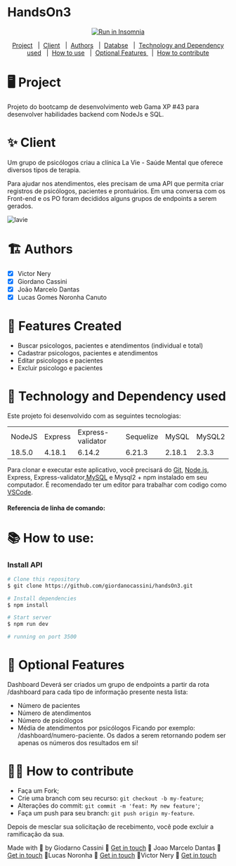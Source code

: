 # HandsOn3

<p align="center">
<a href="https://insomnia.rest/run/?label=laVieApi&uri=https%3A%2F%2Fraw.githubusercontent.com%2FNeryVictor%2FtestFiles%2Fmain%2FinsomniaButton" target="_blank"><img src="https://insomnia.rest/images/run.svg" alt="Run in Insomnia"></a>
</p>

<p align="center"> 
<a href= "#-Project">Project</a> &#160; |&#160;
<a href= "#-Client">Client</a>  &#160; |&#160;
<a href= "#-Authors">Authors</a>  &#160; |&#160;
<a href= "#-Features Created">Databse</a>  &#160; |&#160;
<a href= "#-Technology and Dependency used">Technology and Dependency used</a> &#160; |&#160;
<a href= "#-How to use">How to use</a> &#160; |&#160;
<a href= "#-Optional Features ">Optional Features </a> &#160; |&#160;
<a href= "#-How to contribute">How to contribute</a>
</p>

🖥️ Project
===============
 Projeto do bootcamp de desenvolvimento web Gama XP #43 para desenvolver habilidades backend com NodeJs e SQL.
 
✨ Client
===============
Um grupo de psicólogos criau a
clínica La Vie - Saúde Mental que oferece
diversos tipos de terapia.

Para ajudar nos atendimentos, eles precisam de uma API que permita criar registros de
psicólogos, pacientes e prontuários. Em uma conversa com os Front-end e os PO foram
decididos alguns grupos de endpoints a serem gerados.

![lavie](https://user-images.githubusercontent.com/106200173/181382023-b3424979-d826-43fc-a45e-2df175a1b66f.png) 

🏗️ Authors
=================
- [x] Victor Nery
- [x] Giordano Cassini 
- [x] João Marcelo Dantas  
- [x] Lucas Gomes Noronha Canuto

📝 Features Created
=====================
* Buscar psicologos, pacientes e atendimentos (individual e total)
* Cadastrar psicologos, pacientes e atendimentos
* Editar psicologos e pacientes
* Excluir psicologo e pacientes

🚀 Technology and Dependency used
=================
Este projeto foi desenvolvido com as seguintes tecnologias:

<table>
<tr>
<td>NodeJS</td>
<td>Express</td>
<td>Express-validator</td>
<td>Sequelize</td>
<td>MySQL</td>
<td>MySQL2</td>
</tr>

<tr>
<td>18.5.0</td>
<td>4.18.1</td>
<td>6.14.2</td>
<td>6.21.3</td>
<td>2.18.1</td>
<td>2.3.3</td>
</tr>
</table>

Para clonar e executar este aplicativo, você precisará do [Git](https://git-scm.com/), [Node.js](https://nodejs.org/en/), Express, Express-validator,[MySQL](https://www.mysql.com/) e Mysql2 + npm instalado em seu computador.
É recomendado ter um editor para trabalhar com codigo como [VSCode](https://code.visualstudio.com/).

#### Referencia de linha de comando:

📚 How to use:
=================

### Install API

```bash
# Clone this repository
$ git clone https://github.com/giordanocassini/handsOn3.git

# Install dependencies
$ npm install

# Start server
$ npm run dev

# running on port 3500
```

🎌 Optional Features
=================

Dashboard
Deverá ser criados um grupo de endpoints a partir da rota /dashboard para cada tipo de
informação presente nesta lista:
- Número de pacientes
- Número de atendimentos
- Número de psicólogos
- Média de atendimentos por psicólogos
Ficando por exemplo: /dashboard/numero-paciente. Os dados a serem retornando
podem ser apenas os números dos resultados em si!

🤔💭 How to contribute
=================

- Faça um Fork;
 - Crie uma branch com seu recurso:  `git checkout -b my-feature`;
 - Alterações do commit: `git commit -m 'feat: My new feature'`;
 - Faça um push para seu branch: `git push origin my-feature`.

Depois de mesclar sua solicitação de recebimento, você pode excluir a ramificação da sua.

Made with 💚 by Giodarno Cassini 👋 [Get in touch](https://www.linkedin.com/in/giordano-cerutti-cassini-279ab0a0/)
🧡 Joao Marcelo Dantas 👋 [Get in touch](https://www.linkedin.com/in/jo%C3%A3o-marcelo-dantas-3b519b18a/)
💙Lucas Noronha 👋 [Get in touch](https://www.linkedin.com/in/lucas-gomes-noronha-canuto-999499218/)
💛Victor Nery 👋 [Get in touch](https://www.linkedin.com/in/neryvictor/)